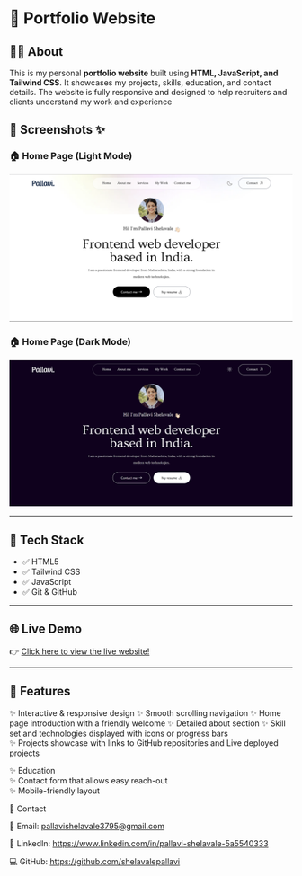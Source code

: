 
# 📁 Portfolio Website  

## 👩‍💻 About  
This is my personal **portfolio website** built using **HTML, JavaScript, and Tailwind CSS**. It showcases my projects, skills, education, and contact details. The website is fully responsive and designed to help recruiters and clients understand my work and experience


## 📸 Screenshots ✨

### 🏠 Home Page (Light Mode)
![Home Light](images/portfolio.png)

### 🏠 Home Page (Dark Mode)
![Home Dark](images/portfolio-dark.png)


---

## 🚀 Tech Stack  
- ✅ HTML5  
- ✅ Tailwind CSS  
- ✅ JavaScript  
- ✅ Git & GitHub  

---

## 🌐 Live Demo  
👉 [Click here to view the live website!](https://shelavalepallavi.github.io/)  

---

## 📸 Features  
✨ Interactive & responsive design
✨ Smooth scrolling navigation
✨ Home page introduction with a friendly welcome
✨ Detailed about section 
✨ Skill set and technologies displayed with icons or progress bars  
✨ Projects showcase with links to GitHub repositories and  Live deployed projects

✨ Education   
✨ Contact form that allows easy reach-out  
✨ Mobile-friendly layout 




📧 Contact

📩 Email: pallavishelavale3795@gmail.com

🔗 LinkedIn: https://www.linkedin.com/in/pallavi-shelavale-5a5540333

💻 GitHub: https://github.com/shelavalepallavi
